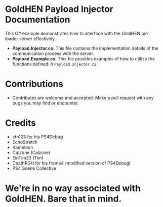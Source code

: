 # GoldHEN Payload Injector Documentation
This C# example demonstrates how to interface with the GoldHEN bin loader server effectively.

- **Payload.Injector.cs**: This file contains the implementation details of the communication process with the server.
- **Payload.Example.cs**: This file provides examples of how to utilize the functions defined in `Payload.Injector.cs`.

# Contributions
- Contributes are welcome and accepted. Make a pull request with any bugs you may find or encounter.

# Credits
- ctn123 for his PS4Debug
- EchoStretch
- Kameleon
- Cqlzone (Calzone)
- EinTim23 (Tim)
- DeathRGH for his frame4 (modified version of PS4Debug)
- PS4 Scene Collective

# We're in no way associated with GoldHEN. Bare that in mind.
